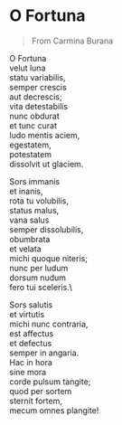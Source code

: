 # O Fortuna

> From Carmina Burana

O Fortuna\
velut luna\
statu variabilis,\
semper crescis\
aut decrescis;\
vita detestabilis\
nunc obdurat\
et tunc curat\
ludo mentis aciem,\
egestatem,\
potestatem\
dissolvit ut glaciem.

Sors immanis\
et inanis,\
rota tu volubilis,\
status malus,\
vana salus\
semper dissolubilis,\
obumbrata\
et velata\
michi quoque niteris;\
nunc per ludum\
dorsum nudum\
fero tui sceleris.\

Sors salutis\
et virtutis\
michi nunc contraria,\
est affectus\
et defectus\
semper in angaria.\
Hac in hora\
sine mora\
corde pulsum tangite;\
quod per sortem\
sternit fortem,\
mecum omnes plangite!
